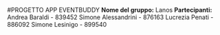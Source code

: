 #PROGETTO APP EVENTBUDDY
**Nome del gruppo:** Lanos
**Partecipanti:**
Andrea Baraldi - 839452
Simone Alessandrini - 876163
Lucrezia Penati - 886092
Simone Lesinigo - 899540
